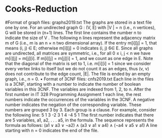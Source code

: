 # Cooks-Reduction
#Format of graph files: graphs2019.txt
The graphs are stored in a text file one by one. For an undirected graph G : (V, E) with |V | = n
(i.e., n vertices), G will be stored in (n+1) lines. The first line contains the number n to indicate
the size of V . The following n lines represent the adjacency matrix m of G (i.e., m is an n × n
two dimensional array). If the entry m[i][j] = 1, that means (i, j) ∈ E; otherwise m[i][j] = 0
indicates (i, j) 6∈ E.
Since all graphs are undirected, all matrices are symmetric, i.e., for all 0 ≤ i, j < n we have
m[i][j] = m[j][i]. If m[i][j] = m[j][i] = 1, and we count as one edge in E. Note that the diagonal
of the matrix is set to 1, i.e. m[i][i] = 1 since we consider every vertex links to itself but we
do not count it as an edges, thus (v, v) does not contribute to the edge count, |E|. The file is
ended by an empty graph, i.e., n = 0.
• Format of 3CNF files: cnfs2019.txt
Each line in the files is a 3CNF, starting with a number to indicate the number of boolean
variables in this 3CNF. The variables are indexed from 1, 2, to n. After the first number in
IT 328 Programming Assignment 1
each line, the rest numbers indicate the occurrences of the variables in the 3CNF. A negative
number indicates the negation of the corresponding variable. These numbers are grouped 3 by
3. Each group is a clause. For example, consider the following line:
5 1 3 -2 3 1 4 -4 5 1
The first number indicates that there are 5 variables, a1, a2, . . . a5, in the formula. The sequence
represents the formula as follows:
(a1 ∨ a3 ∨ ¬a2) ∧ (a3 ∨ a1 ∨ a4) ∧ (¬a4 ∨ a5 ∨ a1)
A line starting with n = 0 indicates the end of the file.
